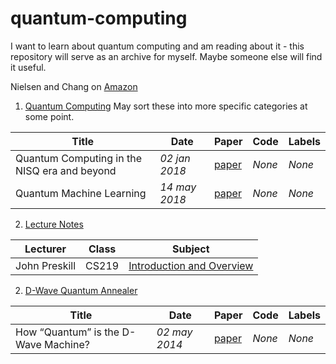 # quantum-computing

I want to learn about quantum computing and am reading about it - this repository will serve as an archive for myself. Maybe someone else will find it useful.

Nielsen and Chang on [Amazon](https://www.amazon.com/Quantum-Computation-Information-10th-Anniversary-ebook/dp/B07FPFL6HG/)

1. [Quantum Computing](#general)
May sort these into more specific categories at some point.

|Title|Date|Paper|Code|Labels|
|---|---|---|---|---|
| Quantum Computing in the NISQ era and beyond | _02 jan 2018_ | [paper](https://arxiv.org/abs/1801.00862) | _None_ | _None_ | 
| Quantum Machine Learning | _14 may 2018_ | [paper](https://arxiv.org/pdf/1611.09347.pdf) | _None_ | _None_ | 

2. [Lecture Notes](#lecturenotes)

|Lecturer|Class|Subject|
|---|---|---|
| John Preskill | CS219 | [Introduction and Overview](http://www.theory.caltech.edu/people/preskill/ph229/notes/chap1.pdf) | 



2. [D-Wave Quantum Annealer](#dwave)

|Title|Date|Paper|Code|Labels|
|---|---|---|---|---|
| How “Quantum” is the D-Wave Machine? | _02 may 2014_ | [paper](https://people.eecs.berkeley.edu/~vazirani/pubs/dwave.pdf) | _None_ | _None_ | 
